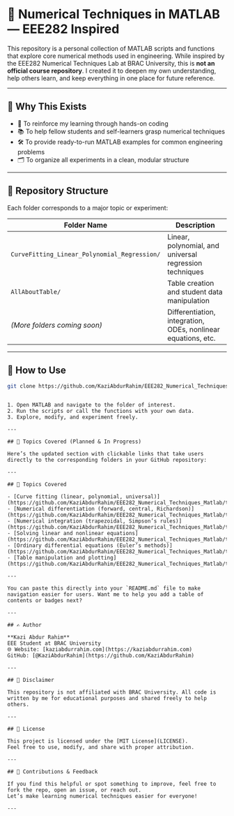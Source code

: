 # 📘 Numerical Techniques in MATLAB — EEE282 Inspired

This repository is a personal collection of MATLAB scripts and functions that explore core numerical methods used in engineering. While inspired by the EEE282 Numerical Techniques Lab at BRAC University, this is **not an official course repository**. I created it to deepen my own understanding, help others learn, and keep everything in one place for future reference.

---

## 🎯 Why This Exists

- 🧠 To reinforce my learning through hands-on coding
- 📚 To help fellow students and self-learners grasp numerical techniques
- 🛠️ To provide ready-to-run MATLAB examples for common engineering problems
- 🗂️ To organize all experiments in a clean, modular structure

---

## 📂 Repository Structure

Each folder corresponds to a major topic or experiment:

| Folder Name                                  | Description                                                   |
| -------------------------------------------- | ------------------------------------------------------------- |
| `CurveFitting_Linear_Polynomial_Regression/` | Linear, polynomial, and universal regression techniques       |
| `AllAboutTable/`                             | Table creation and student data manipulation                  |
| _(More folders coming soon)_                 | Differentiation, integration, ODEs, nonlinear equations, etc. |

---

## 🚀 How to Use

```bash
git clone https://github.com/KaziAbdurRahim/EEE282_Numerical_Techniques_Matlab.git
```

```

1. Open MATLAB and navigate to the folder of interest.
2. Run the scripts or call the functions with your own data.
3. Explore, modify, and experiment freely.

---

## 🧪 Topics Covered (Planned & In Progress)

Here’s the updated section with clickable links that take users directly to the corresponding folders in your GitHub repository:

---

## 🧪 Topics Covered

- [Curve fitting (linear, polynomial, universal)](https://github.com/KaziAbdurRahim/EEE282_Numerical_Techniques_Matlab/tree/main/CurveFitting_Linear_Polynomial_Regression)
- [Numerical differentiation (forward, central, Richardson)](https://github.com/KaziAbdurRahim/EEE282_Numerical_Techniques_Matlab/tree/main/Experiment_03_Differentiation)
- [Numerical integration (trapezoidal, Simpson’s rules)](https://github.com/KaziAbdurRahim/EEE282_Numerical_Techniques_Matlab/tree/main/Experiment_04_Integration)
- [Solving linear and nonlinear equations](https://github.com/KaziAbdurRahim/EEE282_Numerical_Techniques_Matlab/tree/main/Experiment_07_Linear_Equations)
- [Ordinary differential equations (Euler’s methods)](https://github.com/KaziAbdurRahim/EEE282_Numerical_Techniques_Matlab/tree/main/Experiment_09_ODE_Solvers)
- [Table manipulation and plotting](https://github.com/KaziAbdurRahim/EEE282_Numerical_Techniques_Matlab/tree/main/AllAboutTable)

---

You can paste this directly into your `README.md` file to make navigation easier for users. Want me to help you add a table of contents or badges next?

---

## ✍️ Author

**Kazi Abdur Rahim**
EEE Student at BRAC University
🌐 Website: [kaziabdurrahim.com](https://kaziabdurrahim.com)
GitHub: [@KaziAbdurRahim](https://github.com/KaziAbdurRahim)

---

## 📢 Disclaimer

This repository is not affiliated with BRAC University. All code is written by me for educational purposes and shared freely to help others.

---

## 📜 License

This project is licensed under the [MIT License](LICENSE).
Feel free to use, modify, and share with proper attribution.

---

## 🙌 Contributions & Feedback

If you find this helpful or spot something to improve, feel free to fork the repo, open an issue, or reach out.
Let’s make learning numerical techniques easier for everyone!

---

```
